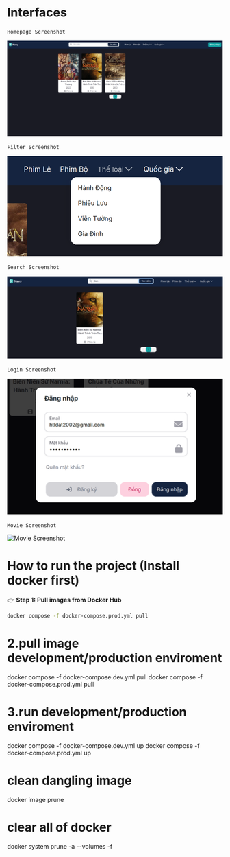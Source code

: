 # Interfaces
    Homepage Screenshot
![Homepage Screenshot](./images/homepage.png)

    Filter Screenshot
![Filter Screenshot](./images/filter.png)

    Search Screenshot
![Search Screenshot](./images/search.png)

    Login Screenshot
![Login Screenshot](./images/login.png)

    Movie Screenshot
![Movie Screenshot](./images/movie.png)

# How to run the project (Install docker first)

👉 **Step 1: Pull images from Docker Hub**
```bash
docker compose -f docker-compose.prod.yml pull
```

# 2.pull image development/production enviroment
docker compose -f docker-compose.dev.yml pull
docker compose -f docker-compose.prod.yml pull

# 3.run development/production enviroment
docker compose -f docker-compose.dev.yml up
docker compose -f docker-compose.prod.yml up

# clean dangling image
docker image prune

# clear all of docker
docker system prune -a --volumes -f